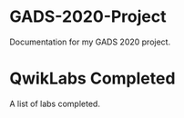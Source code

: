 # GADS-2020-Project
Documentation for my GADS 2020 project.

 

# QwikLabs Completed
A list of labs completed.
